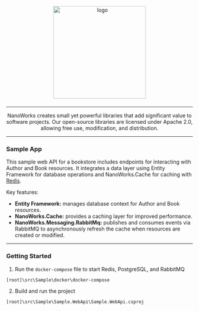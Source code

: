 <center>

<img src="https://avatars.githubusercontent.com/u/172126989?s=400&u=930ba2bd7e78a6be9c4bd504d656f29453d74a80&v=4" alt="logo" style="width: 250px; margin-bottom: 8px;" />

---

NanoWorks creates small yet powerful libraries that add significant value to software projects. Our open-source libraries are licensed under Apache 2.0, allowing free use, modification, and distribution.

---

</center>

### Sample App

This sample web API for a bookstore includes endpoints for interacting with Author and Book resources. It integrates a data layer using Entity Framework for database operations and NanoWorks.Cache for caching with [Redis](https://redis.io/).

Key features:

- **Entity Framework:** manages database context for Author and Book resources.
- **NanoWorks.Cache:** provides a caching layer for improved performance.
- **NanoWorks.Messaging.RabbitMq:** publishes and consumes events via RabbitMQ to asynchronously refresh the cache when resources are created or modified.

---

### Getting Started

1. Run the `docker-compose` file to start Redis, PostgreSQL, and RabbitMQ
```
[root]\src\Sample\docker\docker-compose
```

2. Build and run the project
```
[root]\src\Sample\Sample.WebApi\Sample.WebApi.csproj
```